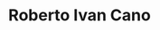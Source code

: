 ---
layout: post
title: Roberto Ivan Cano
client: Porfolio
agency:
  - small-machine
tech:
  - ruby-on-rails
  - cms
  - openshift
  - aws
tags:
  - small-machine
  - ruby-on-rails
image: "/public/img/roberto-ivan-cano/big-island.jpg"
www: http://www.robertoivancano.es/
---